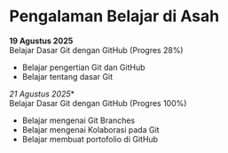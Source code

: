 # Pengalaman Belajar di Asah

**19 Agustus 2025**<br>
Belajar Dasar Git dengan GitHub (Progres 28%)
* Belajar pengertian Git dan GitHub
* Belajar tentang dasar Git

*21 Agustus 2025**<br>
Belajar Dasar Git dengan GitHub (Progres 100%)
* Belajar mengenai Git Branches
* Belajar mengenai Kolaborasi pada Git
* Belajar membuat portofolio di GitHub
